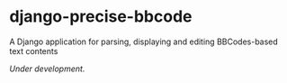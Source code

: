 django-precise-bbcode
=====================

A Django application for parsing, displaying and editing BBCodes-based text contents

*Under development.*
